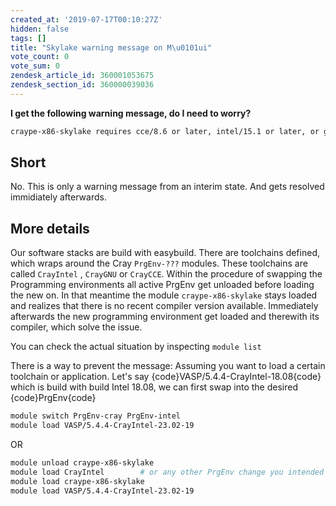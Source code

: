 ```yaml
---
created_at: '2019-07-17T00:10:27Z'
hidden: false
tags: []
title: "Skylake warning message on M\u0101ui"
vote_count: 0
vote_sum: 0
zendesk_article_id: 360001053675
zendesk_section_id: 360000039036
---
```


**I get the following warning message, do I need to worry?**

```txt
craype-x86-skylake requires cce/8.6 or later, intel/15.1 or later, or gcc/6.1 or later
```

## Short

No. This is only a warning message from an interim state. And gets
resolved immidiately afterwards.

## More details

Our software stacks are build with easybuild. There are toolchains
defined, which wraps around the Cray `PrgEnv-???` modules. These
toolchains are called `CrayIntel` , `CrayGNU` or `CrayCCE`. Within the
procedure of swapping the Programming environments all active PrgEnv get
unloaded before loading the new on. In that meantime the module
`craype-x86-skylake` stays loaded and realizes that there is no recent
compiler version available. Immediately afterwards the new programming
environment get loaded and therewith its compiler, which solve the
issue.

You can check the actual situation by inspecting `module list`

There is a way to prevent the message: Assuming you want to load a
certain toolchain or application. Let's say
{code}VASP/5.4.4-CrayIntel-18.08{code} which is build with build Intel
18.08, we can first swap into the desired {code}PrgEnv{code}

```sh
module switch PrgEnv-cray PrgEnv-intel
module load VASP/5.4.4-CrayIntel-23.02-19
```

OR

```sh
module unload craype-x86-skylake
module load CrayIntel        # or any other PrgEnv change you intended to  do
module load craype-x86-skylake
module load VASP/5.4.4-CrayIntel-23.02-19
```
